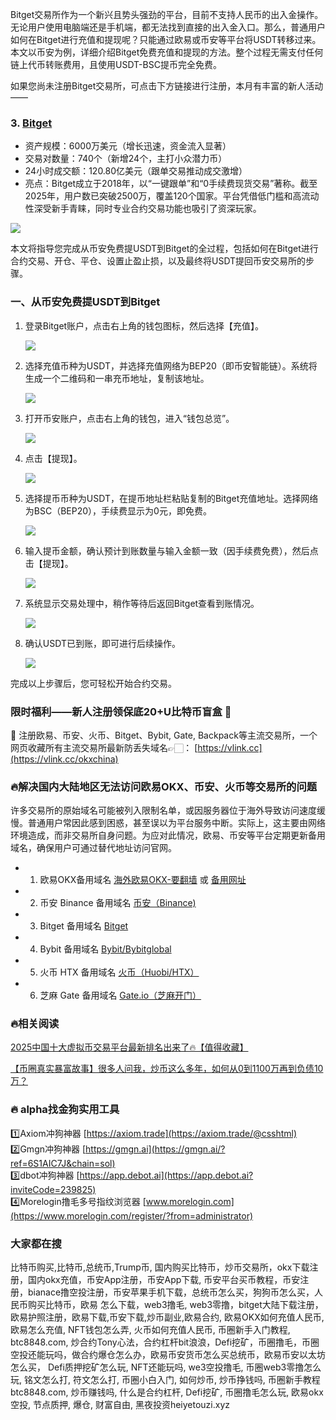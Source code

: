 Bitget交易所作为一个新兴且势头强劲的平台，目前不支持人民币的出入金操作。无论用户使用电脑端还是手机端，都无法找到直接的出入金入口。那么，普通用户如何在Bitget进行充值和提现呢？只能通过欧易或币安等平台将USDT转移过来。本文以币安为例，详细介绍Bitget免费充值和提现的方法。整个过程无需支付任何链上代币转账费用，且使用USDT-BSC提币完全免费。

如果您尚未注册Bitget交易所，可点击下方链接进行注册，本月有丰富的新人活动——

### 3. [Bitget](https://www.bitget.com/zh-CN/referral/register?from=referral&clacCode=VRNEYUTR)
- 资产规模：6000万美元（增长迅速，资金流入显著）
- 交易对数量：740个（新增24个，主打小众潜力币）
- 24小时成交额：120.80亿美元（跟单交易推动成交激增）
- 亮点：Bitget成立于2018年，以“一键跟单”和“0手续费现货交易”著称。截至2025年，用户数已突破2500万，覆盖120个国家。平台凭借低门槛和高流动性深受新手青睐，同时专业合约交易功能也吸引了资深玩家。

[![](https://fe095ec.webp.li/top-10-exchanges-003.jpg)](https://www.bitget.com/zh-CN/referral/register?from=referral&clacCode=VRNEYUTR)

本文将指导您完成从币安免费提USDT到Bitget的全过程，包括如何在Bitget进行合约交易、开仓、平仓、设置止盈止损，以及最终将USDT提回币安交易所的步骤。

### 一、从币安免费提USDT到Bitget
1. 登录Bitget账户，点击右上角的钱包图标，然后选择【充值】。
   
   [![](https://307e939.webp.li/20250415174119986.png)](https://btc8848.com/top-10-exchanges)

2. 选择充值币种为USDT，并选择充值网络为BEP20（即币安智能链）。系统将生成一个二维码和一串充币地址，复制该地址。
   
   [![](https://307e939.webp.li/20250415174200605.png)](https://btc8848.com/top-10-exchanges)

3. 打开币安账户，点击右上角的钱包，进入“钱包总览”。
   
   [![](https://307e939.webp.li/20250415174239733.png)](https://btc8848.com/top-10-exchanges)

4. 点击【提现】。
   
   [![](https://307e939.webp.li/20250415174316519.png)](https://btc8848.com/top-10-exchanges)

5. 选择提币币种为USDT，在提币地址栏粘贴复制的Bitget充值地址。选择网络为BSC（BEP20），手续费显示为0元，即免费。
   
   [![](https://307e939.webp.li/20250415174345870.png)](https://btc8848.com/top-10-exchanges)

6. 输入提币金额，确认预计到账数量与输入金额一致（因手续费免费），然后点击【提现】。
   
   [![](https://307e939.webp.li/20250415174409028.png)](https://btc8848.com/top-10-exchanges)

7. 系统显示交易处理中，稍作等待后返回Bitget查看到账情况。
   
   [![](https://307e939.webp.li/20250415174428163.png)](https://btc8848.com/top-10-exchanges)

8. 确认USDT已到账，即可进行后续操作。
   
   [![](https://307e939.webp.li/20250415174447762.png)](https://btc8848.com/top-10-exchanges)

完成以上步骤后，您可轻松开始合约交易。

### 限时福利——新人注册领保底20+U比特币盲盒 🎁
🎁 注册欧易、币安、火币、Bitget、Bybit, Gate, Backpack等主流交易所，一个网页收藏所有主流交易所最新防丢失域名👉🏻： [https://vlink.cc](https://vlink.cc/okxchina)

### 🔥解决国内大陆地区无法访问欧易OKX、币安、火币等交易所的问题
许多交易所的原始域名可能被列入限制名单，或因服务器位于海外导致访问速度缓慢。普通用户常因此感到困惑，甚至误以为平台服务中断。实际上，这主要由网络环境造成，而非交易所自身问题。为应对此情况，欧易、币安等平台定期更新备用域名，确保用户可通过替代地址访问官网。

- 1. 欧易OKX备用域名 [海外欧易OKX-要翻墙](https://www.okx.com/join/76527935) 或 [备用网址](https://www.oucnyi.net/zh-hans/join/76527935) 
- 2. 币安 Binance 备用域名 [币安（Binance)](https://accounts.binance.com/zh-CN/register?ref=36457687)
- 3. Bitget 备用域名 [Bitget](https://www.bitget.com/zh-CN/referral/register?from=referral&clacCode=VRNEYUTR)
- 4. Bybit 备用域名 [Bybit/Bybitglobal](https://www.bybitglobal.com/zh-MY/invite/?ref=VMKORMM)
- 5. 火币 HTX 备用域名 [火币（Huobi/HTX）](https://www.htx.com/invite/zh-cn/1f?invite_code=whf45223)
- 6. 芝麻 Gate 备用域名 [Gate.io（芝麻开门）](https://www.gate.io/zh/signup?ref_type=103&ref=A1ERAQ)

### 🔥相关阅读
[2025中国十大虚拟币交易平台最新排名出来了🔥【值得收藏】](https://btc8848.com/top-10-exchanges/)

[【币圈真实暴富故事】很多人问我，炒币这么多年，如何从0到1100万再到负债10万？](https://heiyetouzi.xyz/biquanstory001/)

### 🔥 alpha找金狗实用工具
1️⃣Axiom冲狗神器 [https://axiom.trade](https://axiom.trade/@csshtml)  
2️⃣Gmgn冲狗神器 [https://gmgn.ai](https://gmgn.ai/?ref=6S1AIC7J&chain=sol)  
3️⃣dbot冲狗神器 [https://app.debot.ai](https://app.debot.ai?inviteCode=239825)  
4️⃣Morelogin撸毛多号指纹浏览器 [www.morelogin.com](https://www.morelogin.com/register/?from=administrator)  

### 大家都在搜
比特币购买,比特币,总统币,Trump币, 国内购买比特币，炒币交易所，okx下载注册，国内okx充值，币安App注册，币安App下载, 币安平台买币教程，币安注册，bianace撸空投注册，币安苹果手机下载，总统币怎么买，狗狗币怎么买，人民币购买比特币，欧易 怎么下载，web3撸毛, web3零撸，bitget大陆下载注册，欧易护照注册，欧易下载,币安下载,炒币副业,欧易合约, 欧易OKX如何充值人民币, 欧易怎么充值, NFT钱包怎么弄, 火币如何充值人民币, 币圈新手入门教程, btc8848.com, 炒合约Tony心法，合约杠杆bit浪浪，Defi挖矿，币圈撸毛，币圈空投还能玩吗，做合约爆仓怎么办，欧易币安货币怎么买总统币，欧易币安以太坊怎么买， Defi质押挖矿怎么玩, NFT还能玩吗, we3空投撸毛, 币圈web3零撸怎么玩, 铭文怎么打, 符文怎么打, 币圈小白入门, 如何炒币, 炒币挣钱吗, 币圈新手教程btc8848.com, 炒币赚钱吗, 什么是合约杠杆, Defi挖矿, 币圈撸毛怎么玩, 欧易okx空投, 节点质押, 爆仓, 财富自由, 黑夜投资heiyetouzi.xyz